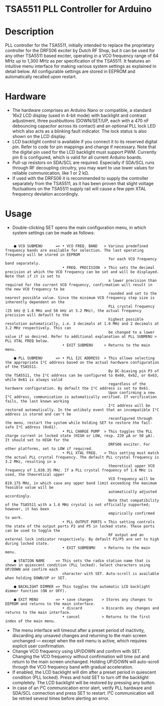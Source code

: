 # TSA5511 PLL Controller for Arduino

# Description
PLL controller for the TSA5511, initially intended to replace the proprietary controller for the DRFS06 exciter by Dutch RF Shop, but it can be used for any other TSA5511 based exciter, operating in a VCO frequency range of 64 MHz up to 1,300 MHz as per specification of the TSA5511.
It features an intuitive menu interface for making various system settings as explained in detail below. All configurable settings are stored in EEPROM and automatically recalled upon restart.

# Hardware
- The hardware comprises an Arduino Nano or compatible, a standard 16x2 LCD display (used in 4-bit mode) with backlight and contrast adjustment, three pushbuttons (DOWN/SET/UP, each with a 470 nF debouncing capacitor across its contact) and an optional PLL lock LED which also acts as a blinking fault indicator. The lock status is also shown on the LCD display.
- LCD backlight control is available if you connect it to its reserved digital pin. Refer to code for pin mappings and change if necessary. Note that the digital pin used for the LCD backlight must support PWM. Currently pin 6 is configured, which is valid for all current Arduino boards.
- Pull-up resistors on SDA/SCL are required. Especially if SDA/SCL runs through RF decoupling circuitry, you may want to use lower values for reliable communication, like 1 or 2 kΩ.
- If used with the DRFS06 it is recommended to supply the controller separately from the TSA5511, as it has been proven that slight voltage fluctuations on the TSA5511 supply rail will cause a few ppm XTAL frequency deviation accordingly.

# Usage
- Double-clicking SET opens the main configuration menu, in which system settings can be made as follows:
```text

    ■ VCO SUBMENU      => • VCO FREQ. BAND   > Various predefined frequency bands are available for selection. The last operating frequency will be stored in EEPROM
                                               for each VCO frequency band separately.
                          • FREQ. PRECISION  > This sets the decimal precision at which the VCO frequency can be set and will be displayed. Note that if it is set to
                                               a lower precision than required for the current VCO frequency, confirmation will result in the new VCO frequency to be
                                               rounded and set to the nearest possible value. Since the minimum VCO frequency step size is inherently dependent on the
                                               PLL crystal frequency (25 kHz @ 1.6 MHz and 50 kHz at 3.2 MHz), the actual frequency precision will default to the
                                               highest possible resolution automatically, i.e. 3 decimals at 1.6 MHz and 2 decimals at 3.2 MHz respectively. This can
                                               be changed to a lower value if so desired. Refer to additional explanation at PLL SUBMENU > PLL XTAL FREQ below.
                          • EXIT SUBMENU     > Returns to the main menu.

    ■ PLL SUBMENU      => • PLL I2C ADDRESS  > This allows selecting the appropriate I²C address based on the actual hardware configuration of the TSA5511.
                                               By DC-biasing pin P3 of the TSA5511, the I²C address can be configured to 0x60, 0x62, or 0x63, while 0x61 is always valid
                                               regardless of the hardware configuration. By default the I²C address is set to 0x61.
                                               Upon confirming a new I²C address, communication is automatically verified. If verification fails, the last known working
                                               I²C address will be restored automatically. In the unlikely event that an incompatible I²C address is stored and can't be
                                               reconfigured through the menu, restart the system while holding SET to restore the fail-safe I²C address (0x61). 
                          • PLL CHARGE PUMP  > This toggles the PLL charge current in locked state (HIGH or LOW, resp. 220 µA or 50 µA). It should set to HIGH for the
                                               DRFS06 exciter. For other platforms, set to LOW if required.
                          • PLL XTAL FREQ.   > This setting must match the actual PLL crystal frequency. The default PLL crystal frequency is 3.2 MHz, resulting in a
                                               theoretical upper VCO frequency of 1,638.35 MHz. If a PLL crystal frequency of 1.6 MHz is used, the theoretical upper
                                               VCO frequency will be 819.175 MHz, in which case any upper band limit exceeding the maximum feasible value will be
                                               automatically adjusted accordingly.
                                               Note that compatibility of the TSA5511 with a 1.6 MHz crystal is not officially supported; however, it has been
                                               empirically confirmed to work.
                          • PLL OUTPUT PORTS > This setting controls the state of the output ports P2 and P5 in locked state. These ports can be used to toggle the
                                               RF output and an external lock indicator respectively. By default P2/P5 are set to high during locked state.
                          • EXIT SUBMENMU    > Returns to the main menu.

    ■ STATION NAME     => This sets the radio station name that is shown in quiescent condition (PLL locked). Select characters using UP/DOWN and confirm each
                          character with SET. Auto-scroll is available when holding DOWN/UP or SET.

    ■ BACKLIGHT DIMMER => This toggles the automatic LCD backlight dimmer function (ON or OFF).

    ■ EXIT MENU        => • save changes    > Stores any changes to EEPROM and returns to the main interface.
                          • discard         > Discards any changes and returns to the main interface.
                          • cancel          > Returns to the first index of the main menu.
```

- The menu interface will timeout after a preset period of inactivity, discarding any unsaved changes and returning to the main screen unchanged — except when the exit menu is active, which requires explicit user confirmation.
- Change VCO frequency using UP/DOWN and confirm with SET. Changing the VCO frequency without confirmation will time out and return to the main screen unchanged. Holding UP/DOWN will auto-scroll through the VCO frequency band with gradual acceleration.
- If enabled, the LCD backlight will dim after a preset period in quiescent condition (PLL locked). Press and hold SET to turn off the backlight completely. The LCD backlight will be restored by pressing any button.
- In case of an I²C communication error alert, verify PLL hardware and SDA/SCL connection and press SET to restart. I²C communication will be retried several times before alerting an error.
